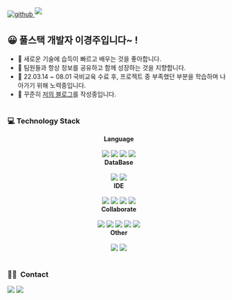 <a href="https://github.com/j2h5" target="_blank">
  <img src=https://img.shields.io/badge/github-%2324292e.svg?&style=for-the-badge&logo=github&logoColor=white alt=github style="margin-bottom: 5px;" />
</a>
<a href="https://j2h5.tistory.com/" target="_blank">
  <img src=https://img.shields.io/badge/blog-%2324292e.svg?&style=for-the-badge&logo=blog&logoColor=white style="margin-bottom: 5px;" />
</a>

## 😀 풀스택 개발자 이경주입니다~ ! 

- 🔭 새로운 기술에 습득이 빠르고 배우는 것을 좋아합니다.
- 👯 팀원들과 항상 정보를 공유하고 함께 성장하는 것을 지향합니다.
- 🌱 22.03.14 ~ 08.01 국비교육 수료 후, 프로젝트 중 부족했던 부분을 학습하며 나아가기 위해 노력중입니다.
- 📝 꾸준히 [저의 블로그](https://j2h5.tistory.com/)를 작성중입니다.
<br/><br/>

### 💻 Technology Stack <br>

<div align="center">
<div align="center"><b>Language</b></div><br/>
<img src="https://img.shields.io/badge/Java-007396?style=flat-square&logo=java&logoColor=white"/>
<img src="https://img.shields.io/badge/HTML-E34F26?style=flat-square&logo=html5&logoColor=white"/>
<img src="https://img.shields.io/badge/CSS-1572B6?style=flat-square&logo=css3&logoColor=white"/>
<img src="https://img.shields.io/badge/JavaScript-F7DF1E?style=flat-square&logo=javascript&logoColor=white"/>
<br/>
<div align="center"><b>DataBase</b></div><br/>
<img src="https://img.shields.io/badge/MySQL-4479A1?style=flat-square&logo=mysql&logoColor=white"/>
<img src="https://img.shields.io/badge/oracle-F80000?style=for-the-badge&logo=oracle&logoColor=white">
<br/>
<div align="center"><b>IDE</b></div><br/>
<img src="https://img.shields.io/badge/VisualStudioCode-007ACC?style=flat-square&logo=visualstudiocode&logoColor=white"/>
<img src="https://img.shields.io/badge/VisualStudio-5C2D91?style=flat-square&logo=visualstudio&logoColor=white"/>
<img src="https://img.shields.io/badge/IntelliJ-000000?style=flat-square&logo=intellijidea&logoColor=white"/>
<img src="https://img.shields.io/badge/Eclipse-2C2255?style=flat-square&logo=Eclipseide&logoColor=white"/>
<br/>
<div align="center"><b>Collaborate</b></div><br/>
<img src="https://img.shields.io/badge/Git-F05032?style=flat-square&logo=git&logoColor=white"/>
<img src="https://img.shields.io/badge/Github-181717?style=flat-square&logo=github&logoColor=white"/>
<img src="https://img.shields.io/badge/Notion-000000?style=flat-square&logo=notion&logoColor=white"/>
<img src="https://img.shields.io/badge/Slack-4A154B?style=flat-square&logo=slack&logoColor=white"/>
<img src="https://img.shields.io/badge/Figma-#F24E1E?style=for-the-badge&logo=figma&logoColor=white">
<br/>
<div align="center"><b>Other</b></div><br/>
<img src="https://img.shields.io/badge/AWS-232F3E?style=flat-square&logo=amazonaws&logoColor=white"/>
<img src="https://img.shields.io/badge/Postman-FF6C37?style=flat-square&logo=postman&logoColor=white"/>
</div>
<br/> 

### 🤝🏻 &nbsp;Contact
<a href="mailto:oe5959@naver.com"><img src="https://img.shields.io/badge/-oe5959@naver.com-D14836?style=flat&logo=Gmail&logoColor=white"/></a>
<a href="https://instagram.com/jj2_h5"><img src="https://img.shields.io/badge/-@jj2h_5-E4405F?style=flat&logo=Instagram&logoColor=white"/></a>
